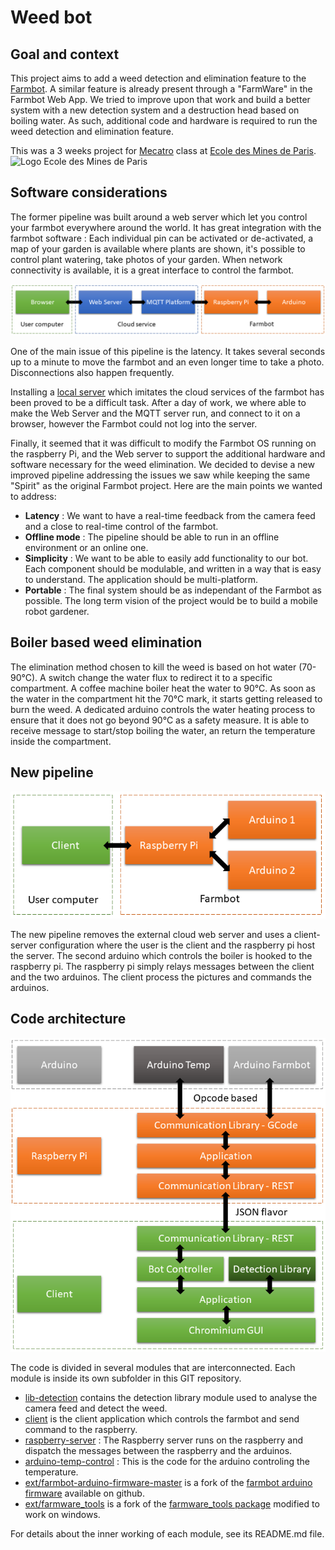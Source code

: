 # Weed bot

## Goal and context
This project aims to add a weed detection and elimination feature to the [Farmbot](https://farm.bot/). A similar feature is already present through a "FarmWare" in the Farmbot Web App. We tried to improve upon that work and build a better system with a new detection system and a destruction head based on boiling water. As such, additional code and hardware is required to run the weed detection and elimination feature.

This was a 3 weeks project for [Mecatro](https://sites.google.com/site/mecatromines/) class at [Ecole des Mines de Paris](http://www.mines-paristech.fr/). ![Logo Ecole des Mines de Paris](https://upload.wikimedia.org/wikipedia/commons/b/b1/Logo_MINES_ParisTech.png)

## Software considerations

The former pipeline was built around a web server which let you control your farmbot everywhere around the world. It has great integration with the farmbot software : Each individual pin can be activated or de-activated, a map of your garden is available where plants are shown, it's possible to control plant watering, take photos of your garden. When network connectivity is available, it is a great interface to control the farmbot.

![Old pipeline](img/pipeline-old.PNG "Old pipeline")

One of the main issue of this pipeline is the latency. It takes several seconds up to a minute to move the farmbot and an even longer time to take a photo. Disconnections also happen frequently.

Installing a [local server](https://github.com/FarmBot/Farmbot-Web-App) which imitates the cloud services of the farmbot has been proved to be a difficult task. After a day of work, we where able to make the Web Server and the MQTT server run, and connect to it on a browser, however the Farmbot could not log into the server.

Finally, it seemed that it was difficult to modify the Farmbot OS running on the raspberry Pi, and the Web server to support the additional hardware and software necessary for the weed elimination. We decided to devise a new improved pipeline addressing the issues we saw while keeping the same "Spirit" as the original Farmbot project. Here are the main points we wanted to address:
- **Latency** : We want to have a real-time feedback from the camera feed and a close to real-time control of the farmbot.
- **Offline mode** : The pipeline should be able to run in an offline environment or an online one.
- **Simplicity** : We want to be able to easily add functionality to our bot. Each component should be modulable, and written in a way that is easy to understand. The application should be multi-platform.
- **Portable** : The final system should be as independant of the Farmbot as possible. The long term vision of the project would be to build a mobile robot gardener.


## Boiler based weed elimination
The elimination method chosen to kill the weed is based on hot water (70-90°C). A switch change the water flux to redirect it to a specific compartment. A coffee machine boiler heat the water to 90°C. As soon as the water in the compartment hit the 70°C mark, it starts getting released to burn the weed. A dedicated arduino controls the water heating process to ensure that it does not go beyond 90°C as a safety measure. It is able to receive message to start/stop boiling the water, an return the temperature inside the compartment.

## New pipeline

![New pipeline](img/pipeline-new.PNG "New pipeline")

The new pipeline removes the external cloud web server and uses a client-server configuration where the user is the client and the raspberry pi host the server. The second arduino which controls the boiler is hooked to the raspberry pi. The raspberry pi simply relays messages between the client and the two arduinos. The client process the pictures and commands the arduinos.

## Code architecture

![Code architecture](img/code-architecture.PNG "Code architecture")

The code is divided in several modules that are interconnected. 
Each module is inside its own subfolder in this GIT repository. 
* [lib-detection](lib-detection/) contains the detection library module used to analyse the camera feed and detect the weed.
* [client](client/) is the client application which controls the farmbot and send command to the raspberry.
* [raspberry-server](raspberry-server/) : The Raspberry server runs on the raspberry and dispatch the messages between the raspberry and the arduinos.
* [arduino-temp-control](arduino-temp-control/) : This is the code for the arduino controling the temperature.
* [ext/farmbot-arduino-firmware-master](ext/farmbot-arduino-firmware-master/) is a fork of the [farmbot arduino firmware](https://github.com/FarmBot/farmbot-arduino-firmware) available on github.
* [ext/farmware_tools](ext/farmware_tools/) is a fork of the [farmware_tools package](https://github.com/FarmBot-Labs/farmware-tools) modified to work on windows. 

For details about the inner working of each module, see its README.md file.





